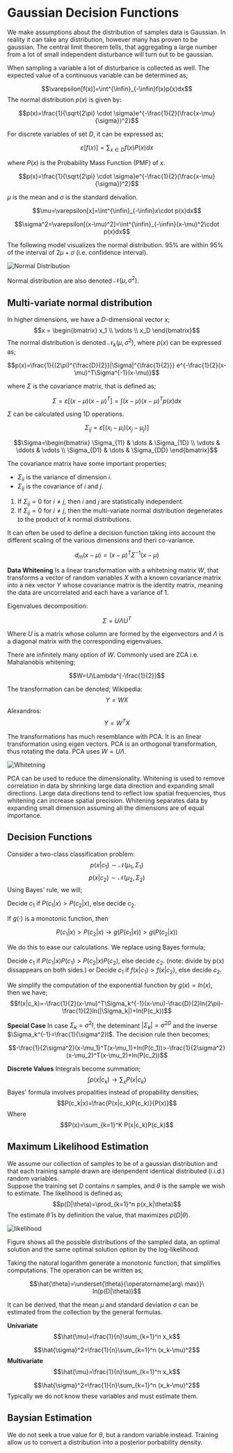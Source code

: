 # Gaussian Decision Functions

We make assumptions about the distribution of samples data is Gaussian. In reality it can take any distribution, however many has proven to be gaussian. The central limit theorem tells, that aggregating a large number from a lot of small independent disturbance will turn out to be gaussian.

When sampling a variable a lot of disturbance is collected as well. The expected value of a continuous variable can be determined as;

$$\varepsilon[f(x)]=\int^{\infin}_{-\infin}f(x)p(x)dx$$
The normal distribution $p(x)$ is given by:

$$p(x)=\frac{1}{\sqrt{2\pi} \cdot \sigma}e^{-\frac{1}{2}(\frac{x-\mu}{\sigma})^2}$$

For discrete variables of set $D$, it can be expressed as;

$$\varepsilon[f(x)]=\sum_{x\in D}f(x)P(x)dx$$

where $P(x)$ is the Probability Mass Function (PMF) of $x$.

$$p(x)=\frac{1}{\sqrt{2\pi} \cdot \sigma}e^{-\frac{1}{2}(\frac{x-\mu}{\sigma})^2}$$

$\mu$ is the mean and $\sigma$ is the standard deivation.

$$\mu=\varepsilon[x]=\int^{\infin}_{-\infin}x\cdot p(x)dx$$

$$\sigma^2=\varepsilon[(x-\mu)^2]=\int^{\infin}_{-\infin}(x-\mu)^2\cdot p(x)dx$$

The following model visualizes the normal distribution. 95\% are within 95\% of the interval of $2\mu + \sigma$ (i.e. confidence interval).

![Normal Distribution](normaldistribution.png)

Normal distribution are also denoted $\mathcal{N}(\mu, \sigma^2)$.

## Multi-variate normal distribution

In higher dimensions, we have a $D$-dimensional vector $x$; $$x = \begin{bmatrix}
    x_1 \\
    \vdots \\
    x_D 
\end{bmatrix}$$
The normal distribution is denoted $\mathcal{N}_k(\mu, \sigma^2)$, where $p(x)$ can be expressed as;

$$p(x)=\frac{1}{(2\pi)^{\frac{D}{2}}|\Sigma|^{\frac{1}{2}}} e^{-\frac{1}{2}(x-\mu)^T\Sigma^{-1}(x-\mu)}$$

where $\Sigma$ is the covariance matrix, that is defined as;

$$\Sigma=\varepsilon[(x-\mu)(x-\mu)^T]=\int (x-\mu)(x-\mu)^Tp(x)dx$$

$\Sigma$ can be calculated using 1D operations.

$$\Sigma_{ij}=\varepsilon[(x_i-\mu_i)(x_j-\mu_j)]$$

$$\Sigma=\begin{bmatrix}
\Sigma_{11} & \dots & \Sigma_{1D} \\
\vdots & \ddots & \vdots \\
\Sigma_{D1} & \dots & \Sigma_{DD}
\end{bmatrix}$$

The covariance matrix have some important properties;

- $\Sigma_{ii}$ is the variance of dimension $i$.
- $\Sigma_{ij}$ is the covariance of $i$ and $j$.

1. If $\Sigma_{ij}=0$ for $i \ne j$, then $i$ and $j$ are statistically independent.
2. If $\Sigma_{ij}=0$ for $i \ne j$, then the multi-variate normal distribution degenerates to the product of $k$ normal distributions.

It can often be used to define a decision function taking into account the different scaling of the various dimensions and theri co-variance.  

$$d_m(x-\mu)=(x-\mu)^T\Sigma^{-1}(x-\mu)$$

**Data Whitening**
Is a linear transformation with a whitetning matrix $W$, that transforms a vector of random variables $X$ with a known covariance matrix into a nex vector $Y$ whose covariance matrix is the identity matrix, meaning the data are uncorrelated and each have a variance of 1. 

Eigenvalues decomposition:

$$\Sigma = U\Lambda U^T$$

Where $U$ is a matrix whose column are formed by the eigenvectors and $\Lambda$ is a diagonal matrix with the corresponding eigenvalues.

There are infinitely many option of $W$. Commonly used are ZCA i.e. Mahalanobis whitening;

$$W=U\Lambda^{-\frac{1}{2}}$$

The transformation can be denoted;
Wikipedia:
$$Y=WX$$ 
Alexandros:
$$Y=W^TX$$

The transformations has much resemblance with PCA. It is an linear transformation using eigen vectors. PCA is an orthogonal transformation, thus rotating the data. PCA uses $W=U\Lambda$. 

![Whitetning](whitening.png)

PCA can be used to reduce the dimensionality. Whitening is used to remove correlation in data by shrinking large data direction and expanding small directions. Large data directions tend to reflect low spatial frequencies, thus whitening can increase spatial precision. Whitening separates data by expanding small dimension assuming all the dimensions are of equal importance.

## Decision Functions
Consider a two-class classification problem:
$$p(x|c_1)\sim \mathcal{N}(\mu_1, \Sigma_1)$$$$p(x|c_2)\sim \mathcal{N}(\mu_2, \Sigma_2)$$ Using Bayes' rule, we will;

Decide $c_1$ if $P(c_1|x)>P(c_2|x)$, else decide $c_2$.

If $g(\cdot)$ is a monotonic function, then

$$P(c_1|x)>P(c_2|x) \rightarrow  g(P(c_1|x))>g(P(c_2|x))$$

We do this to ease our calculations. We replace using Bayes formula;

Decide $c_1$ if $P(c_1|x)P(c_1)>P(c_2|x)P(c_2)$, else decide $c_2$. (note: divide by p(x) dissappears on both sides.)
or
Decide $c_1$ if $f(x|c_1)>f(x|c_2)$, else decide $c_2$.

We simplify the computation of the exponential function by $g(x)=ln(x)$, then we have;
$$f(x|c_k)=-\frac{1}{2}(x-\mu)^T\Sigma_k^{-1}(x-\mu)-\frac{D}{2}ln(2\pi)-\frac{1}{2}ln(|\Sigma_k|)+ln(P(c_k))$$

**Special Case**
In case $\Sigma_k=\sigma^2I$, the deteminant $|\Sigma_k|=\sigma^{2D}$ and the inverse $\Sigma_k^{-1}=\frac{1}{\sigma^2}I$. The decision rule then becomes;

$$-\frac{1}{2\sigma^2}(x-\mu_1)^T(x-\mu_1)+ln(P(c_1))>-\frac{1}{2\sigma^2}(x-\mu_2)^T(x-\mu_2)+ln(P(c_2))$$

**Discrete Values**
Integrals become summation;
$$\int p(x|c_k) \rightarrow \sum_x P(x|c_k)$$
Bayes' formula involves propalities instead of propability densities;
$$P(c_k|x)=\frac{P(x|c_k)P(c_k)}{P(x)}$$Where
$$P(x)=\sum_{k=1}^K P(x|c_k)P(c_k)$$

## Maximum Likelihood Estimation

We assume our collection of samples to be of a gaussian distribution and that each training sample drawn are idenpendent identical distributed (i.i.d.) random variables.  
Suppose the training set $D$ contains $n$ samples, and $\theta$ is the sample we wish to estimate. The likelihood is defined as;
$$p(D|\theta)=\prod_{k=1}^n p(x_k|\theta)$$
The estimate $\hat{\theta}$ is by definition the value, that maximizes $p(D|\theta)$. 

![likelihood](loglikelihood.png)

Figure shows all the possible distributions of the sampled data, an optimal solution and the same optimal solution option by the log-likelihood.

Taking the natural logarithm generate a monotonic function, that simplifies computations. The operation can be written as;

$$\hat{\theta}=\underset{\theta}{\operatorname{arg\ max}}\ ln(p(D|\theta))$$

It can be derived, that the mean $\mu$ and standard deviation $\sigma$ can be estimated from the collection by the general formulas.

**Univariate**
$$\hat{\mu}=\frac{1}{n}\sum_{k=1}^n x_k$$

$$\hat{\sigma}^2=\frac{1}{n}\sum_{k=1}^n (x_k-\mu)^2$$
**Multivariate**
$$\hat{\mu}=\frac{1}{n}\sum_{k=1}^n x_k$$

$$\hat{\sigma}^2=\frac{1}{n}\sum_{k=1}^n (x_k-\mu)^2$$
Typically we do not know these variables and must estimate them. 

## Baysian Estimation
We do not seek a true value for $\theta$, but a random variable instead. Training allow us to convert a distribution into a posterior porbability density.

